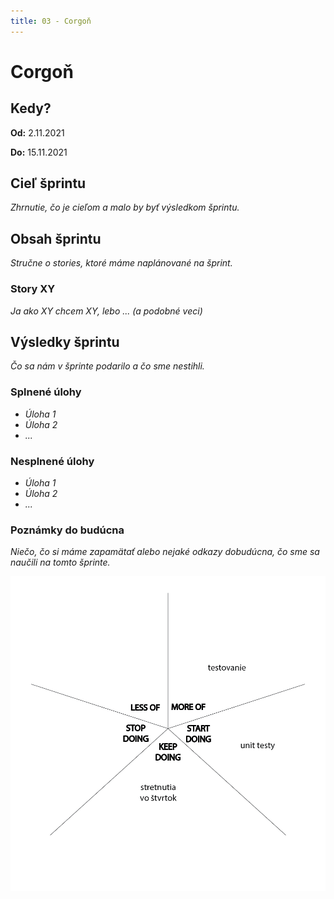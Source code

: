 ```yaml
---
title: 03 - Corgoň
---
```


# Corgoň

## Kedy?

**Od:** 2.11.2021

**Do:** 15.11.2021

## Cieľ šprintu

*Zhrnutie, čo je cieľom a malo by byť výsledkom šprintu.*



## Obsah šprintu

*Stručne o stories, ktoré máme naplánované na šprint.*

### Story XY 

*Ja ako XY chcem XY, lebo ...* 
*(a podobné veci)*



## Výsledky šprintu

*Čo sa nám v šprinte podarilo a čo sme nestihli.*

### Splnené úlohy
* _Úloha 1_
* _Úloha 2_
* _..._

### Nesplnené úlohy
* _Úloha 1_
* _Úloha 2_
* _..._

### Poznámky do budúcna
*Niečo, čo si máme zapamätať alebo nejaké odkazy dobudúcna, čo sme sa naučili na tomto šprinte.*

![starfish_retrospective_3.png](../../static/img/starfish_retrospective_3.png)
